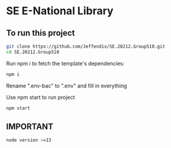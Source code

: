 # SE E-National Library

## To run this project

```bash
git clone https://github.com/Jeffendix/SE.20212.Group510.git
cd SE.20212.Group510
```

Run npm i to fetch the template's dependencies:

```bash
npm i
```

Rename  ".env-bac" to ".env" and fill in everything



Use npm start to run project
```bash
npm start
```

## IMPORTANT
```bash
node version >=13
```